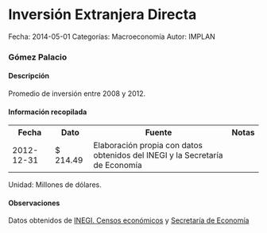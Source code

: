 Inversión Extranjera Directa
=====

Fecha: 2014-05-01
Categorías: Macroeconomía
Autor: IMPLAN

### Gómez Palacio

#### Descripción

Promedio de inversión entre 2008 y 2012.

#### Información recopilada

<table class="table table-hover table-bordered">
  <tr><th>Fecha</th><th>Dato</th><th>Fuente</th><th>Notas</th></tr>
  <tr><td>2012-12-31</td><td>$ 214.49</td><td>Elaboración propia con datos obtenidos del INEGI y la Secretaría de Economía</td><td></td></tr>
</table>

Unidad: Millones de dólares.

#### Observaciones

Datos obtenidos de [INEGI. Censos económicos](http://www3.inegi.org.mx/sistemas/saic/)
y [Secretaría de Economía](http://www.economia.gob.mx/comunidad-negocios/competitividad-normatividad/inversion-extranjera-directa/estadistica-oficial-de-ied-en-mexico)
